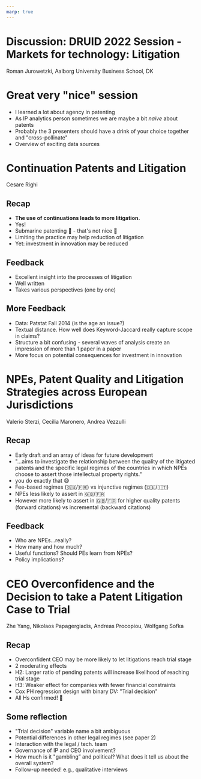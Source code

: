 ```yaml
---
marp: true
---
```


<!--
theme: gaia
class:
 - invert
headingDivider: 2 
paginate: true
-->

<!--
_class:
 - leads
 - invert
-->

# Discussion: DRUID 2022 Session - Markets for technology: Litigation
Roman Jurowetzki, Aalborg University Business School, DK

# Great very "nice" session
* I learned a lot about agency in patenting
* As IP analytics person sometimes we are maybe a bit *naive* about patents
* Probably the 3 presenters should have a drink of your choice together and "cross-pollinate"
* Overview of exciting data sources

# Continuation Patents and Litigation
Cesare Righi

## Recap

* **The use of continuations leads to more litigation.** 
* Yes!
* Submarine patenting 🐡 - that's not nice 😬
* Limiting the practice may help reduction of litigation
* Yet: investment in innovation may be reduced

## Feedback
* Excellent insight into the processes of litigation
* Well written
* Takes various perspectives (one by one)

## More Feedback
* Data: Patstat Fall 2014 (is the age an issue?)
* Textual distance. How well does Keyword-Jaccard really capture scope in claims?
* Structure a bit confusing - several waves of analysis create an impression of more than 1 paper in a paper
* More focus on potential consequences for investment in innovation

# NPEs, Patent Quality and Litigation Strategies across European Jurisdictions
Valerio Sterzi, Cecilia Maronero, Andrea Vezzulli

## Recap
* Early draft and an array of ideas for future development
* "...aims to investigate the relationship between the quality of the litigated patents and the specific legal regimes of the countries in which NPEs choose to assert those intellectual property rights."
* you do exactly that 😅
* Fee-based regimes (🇬🇧/🇫🇷) vs injunctive regimes (🇩🇪/🇮🇹)
* NPEs less likely to assert in 🇬🇧/🇫🇷
* However more likely to assert in 🇬🇧/🇫🇷 for higher quality patents (forward citations) vs incremental (backward citations)

## Feedback

* Who are NPEs...really?
* How many and how much?
* Useful functions? Should PEs learn from NPEs?
* Policy implications?


# CEO Overconfidence and the Decision to take a Patent Litigation Case to Trial
Zhe Yang, Nikolaos Papagergiadis, Andreas Procopiou, Wolfgang Sofka

## Recap

* Overconfident CEO may be more likely to let litigations reach trial stage
* 2 moderating effects
* H2: Larger ratio of pending patents will increase likelihood of reaching trial stage
* H3: Weaker effect for companies with fewer financial constraints
* Cox PH regression design with binary DV: "Trial decision"
* All Hs confirmed! 🚀

## Some reflection
* "Trial decision" variable name a bit ambiguous 
* Potential differences in other legal regimes (see paper 2)
* Interaction with the legal / tech. team
* Governance of IP and CEO involvement?
* How much is it "gambling” and political? What does it tell us about the overall system?
* Follow-up needed! e.g., qualitative interviews


